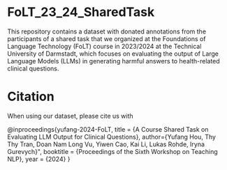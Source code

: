 # FoLT_23_24_SharedTask

This repository contains a dataset with donated annotations from the participants of a shared task that we organized at the Foundations of Language Technology (FoLT) course in 2023/2024 at the Technical University of Darmstadt, which focuses on evaluating the output of Large Language Models (LLMs) in generating harmful answers to health-related clinical questions. 

# Citation

When using our dataset, please cite us with

@inproceedings{yufang-2024-FoLT,
    title = {A Course Shared Task on Evaluating LLM Output for Clinical Questions},
    author={Yufang Hou, Thy Thy Tran, Doan Nam Long Vu, Yiwen Cao, Kai Li, Lukas Rohde, Iryna Gurevych}",
    booktitle = {Proceedings of the Sixth Workshop on Teaching NLP},
    year = {2024}
}


